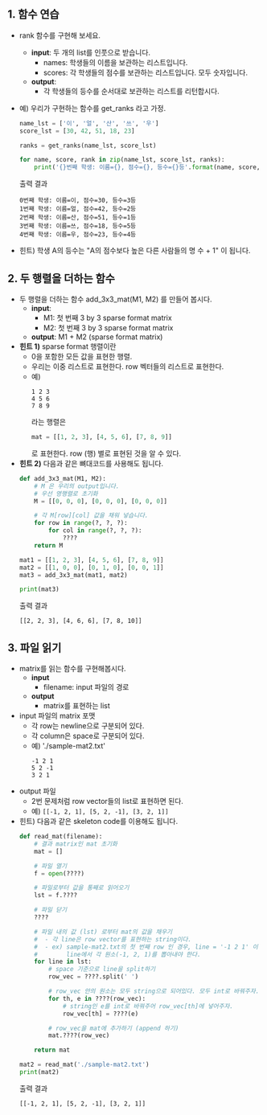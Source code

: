 ## 1. 함수 연습
- rank 함수를 구현해 보세요.
    - **input**: 두 개의 list를 인풋으로 받습니다.
        - names: 학생들의 이름을 보관하는 리스트입니다.
        - scores: 각 학생들의 점수를 보관하는 리스트입니다. 모두 숫자입니다.
    - **output**: 
        - 각 학생들의 등수를 순서대로 보관하는 리스트를 리턴합시다.
- 예) 우리가 구현하는 함수를 get_ranks 라고 가정.
    ```python
    name_lst = ['이', '얼', '산', '쓰', '우']
    score_lst = [30, 42, 51, 18, 23]

    ranks = get_ranks(name_lst, score_lst)

    for name, score, rank in zip(name_lst, score_lst, ranks):
        print('{}번째 학생: 이름={}, 점수={}, 등수={}등'.format(name, score, rank))
    ```
    출력 결과
    ```
    0번째 학생: 이름=이, 점수=30, 등수=3등
    1번째 학생: 이름=얼, 점수=42, 등수=2등
    2번째 학생: 이름=산, 점수=51, 등수=1등
    3번째 학생: 이름=쓰, 점수=18, 등수=5등
    4번째 학생: 이름=우, 점수=23, 등수=4등
    ```
    
- 힌트) 학생 A의 등수는 "A의 점수보다 높은 다른 사람들의 명 수 + 1" 이 됩니다.


## 2. 두 행렬을 더하는 함수
- 두 행렬을 더하는 함수 add_3x3_mat(M1, M2) 를 만들어 봅시다.
    - **input**:
        - M1: 첫 번째 3 by 3 sparse format matrix
        - M2: 첫 번째 3 by 3 sparse format matrix
    - **output**: M1 + M2 (sparse format matrix)
- **힌트 1)** sparse format 행렬이란
    - 0을 포함한 모든 값을 표현한 행렬.
    - 우리는 이중 리스트로 표현한다. row 벡터들의 리스트로 표현한다.
    - 예)
        ```
        1 2 3
        4 5 6
        7 8 9
        ```
        라는 행렬은
        ```python
        mat = [[1, 2, 3], [4, 5, 6], [7, 8, 9]]
        ```
        로 표현한다. row (행) 별로 표현된 것을 알 수 있다.
- **힌트 2)** 다음과 같은 뼈대코드를 사용해도 됩니다.
    ```python
    def add_3x3_mat(M1, M2):
        # M 은 우리의 output입니다.
        # 우선 영행렬로 초기화
        M = [[0, 0, 0], [0, 0, 0], [0, 0, 0]]

        # 각 M[row][col] 값을 채워 넣습니다.
        for row in range(?, ?, ?):
            for col in range(?, ?, ?):
                ????
        return M

    mat1 = [[1, 2, 3], [4, 5, 6], [7, 8, 9]]
    mat2 = [[1, 0, 0], [0, 1, 0], [0, 0, 1]]
    mat3 = add_3x3_mat(mat1, mat2)
    
    print(mat3)
    ```
    출력 결과
    ```
    [[2, 2, 3], [4, 6, 6], [7, 8, 10]]
    ```

## 3. 파일 읽기
- matrix를 읽는 함수를 구현해봅시다.
    - **input**
        - filename: input 파일의 경로
    - **output**
        - matrix를 표현하는 list
- input 파일의 matrix 포맷
    - 각 row는 newline으로 구분되어 있다.
    - 각 column은 space로 구분되어 있다.
    - 예) './sample-mat2.txt'
        ```
        -1 2 1
        5 2 -1
        3 2 1
        ```
- output 파일
    - 2번 문제처럼 row vector들의 list로 표현하면 된다.
    - 예) `[[-1, 2, 1], [5, 2, -1], [3, 2, 1]]`
- 힌트) 다음과 같은 skeleton code를 이용해도 됩니다.
    ```python
    def read_mat(filename):
        # 결과 matrix인 mat 초기화
        mat = []

        # 파일 열기
        f = open(????)

        # 파일로부터 값을 통째로 읽어오기
        lst = f.????

        # 파일 닫기
        ????

        # 파일 내의 값 (lst) 로부터 mat의 값을 채우기
        #  - 각 line은 row vector를 표현하는 string이다.
        #  - ex) sample-mat2.txt의 첫 번째 row 인 경우, line = '-1 2 1' 이 된다.
        #        line에서 각 원소(-1, 2, 1)를 뽑아내야 한다.
        for line in lst:
            # space 기준으로 line을 split하기
            row_vec = ????.split(' ')

            # row_vec 안의 원소는 모두 string으로 되어있다. 모두 int로 바꿔주자.
            for th, e in ????(row_vec):
                # string인 e를 int로 바꿔주어 row_vec[th]에 넣어주자.
                row_vec[th] = ????(e)

            # row_vec을 mat에 추가하기 (append 하기)
            mat.????(row_vec)

        return mat

    mat2 = read_mat('./sample-mat2.txt')
    print(mat2)
    ```
    출력 결과
    ```
    [[-1, 2, 1], [5, 2, -1], [3, 2, 1]]
    ```
